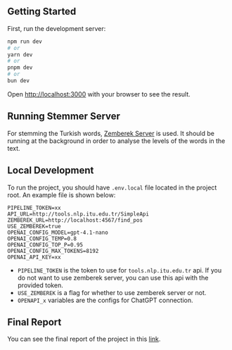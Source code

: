 ## Getting Started

First, run the development server:

```bash
npm run dev
# or
yarn dev
# or
pnpm dev
# or
bun dev
```

Open [http://localhost:3000](http://localhost:3000) with your browser to see the result.

## Running Stemmer Server

For stemming the Turkish words, [Zemberek Server](https://github.com/cbilgili/zemberek-nlp-server) is used. It should be running at the background in order to analyse the levels of the words in the text.

## Local Development
To run the project, you should have `.env.local` file located in the project root. An example file is shown below:
```
PIPELINE_TOKEN=xx
API_URL=http://tools.nlp.itu.edu.tr/SimpleApi
ZEMBEREK_URL=http://localhost:4567/find_pos
USE_ZEMBEREK=true
OPENAI_CONFIG_MODEL=gpt-4.1-nano
OPENAI_CONFIG_TEMP=0.8
OPENAI_CONFIG_TOP_P=0.95
OPENAI_CONFIG_MAX_TOKENS=8192
OPENAI_API_KEY=xx
```
- `PIPELINE_TOKEN` is the token to use for `tools.nlp.itu.edu.tr` api. If you do not want to use zemberek server, you can use this api with the provided token.
- `USE_ZEMBEREK` is a flag for whether to use zemberek server or not.
- `OPENAPI_x` variables are the configs for ChatGPT connection.

## Final Report
You can see the final report of the project in this [link](https://drive.google.com/file/d/1tTGSd7uIuT7tmOFCmT_3jzPu6H2CFLFC/view?usp=sharing).
